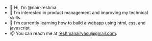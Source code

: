 - 👋 Hi, I’m @nair-reshma
- 👀 I’m interested in product management and improving my technical skills.
- 🌱 I’m currently learning how to build a webapp using html, css, and javascript. 
- 📫 You can reach me at reshmanairvasu@gmail.com. 

<!---
nair-reshma/nair-reshma is a ✨ special ✨ repository because its `README.md` (this file) appears on your GitHub profile.
You can click the Preview link to take a look at your changes.
--->
